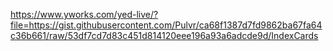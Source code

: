 https://www.yworks.com/yed-live/?file=https://gist.githubusercontent.com/Pulvr/ca68f1387d7fd9862ba67fa64c36b661/raw/53df7cd7d83c451d814120eee196a93a6adcde9d/IndexCards
